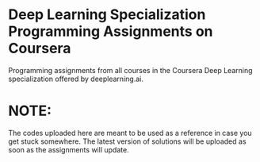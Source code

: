 # Deep Learning Specialization Programming Assignments on Coursera
Programming assignments from all courses in the Coursera Deep Learning specialization offered by deeplearning.ai.
# NOTE:
The codes uploaded here are meant to be used as a reference in case you get stuck somewhere.
The latest version of solutions will be uploaded as soon as the assignments will update. 
